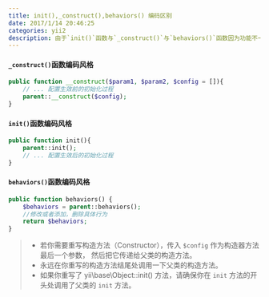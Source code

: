 ```yaml
---
title: init(),_construct(),behaviors() 编码区别
date: 2017/1/14 20:46:25
categories: yii2
description: 由于`init()`函数与`_construct()`与`behaviors()`函数因为功能不一样，代码实现上也有细微不同.
---
```

#### `_construct()`函数编码风格

```php
public function __construct($param1, $param2, $config = []){
    // ... 配置生效前的初始化过程
    parent::__construct($config);
}

```

#### `init()`函数编码风格
```php
public function init(){
    parent::init();
    // ... 配置生效后的初始化过程
}

```

#### `behaviors()`函数编码风格

```php
public function behaviors() {
    $behaviors = parent::behaviors();
    //修改或者添加，删除具体行为
    return $behaviors;
}

```

> - 若你需要重写构造方法（Constructor），传入 `$config` 作为构造器方法最后一个参数， 然后把它传递给父类的构造方法。
> - 永远在你重写的构造方法结尾处调用一下父类的构造方法。
> - 如果你重写了 yii\base\Object::init() 方法，请确保你在 `init` 方法的开头处调用了父类的 `init` 方法。


